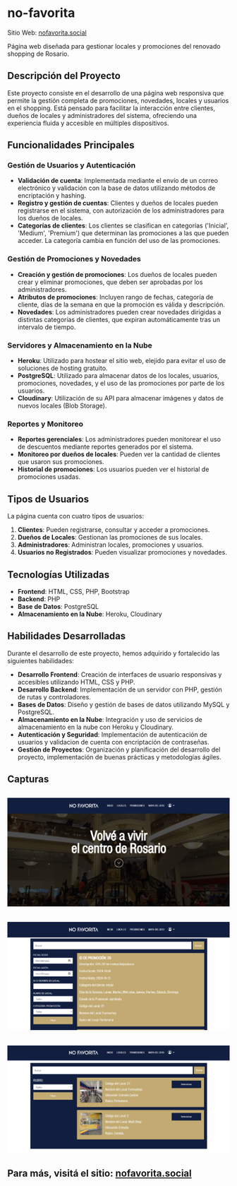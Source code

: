 # no-favorita
Sitio Web: [nofavorita.social](https://www.nofavorita.social)

Página web diseñada para gestionar locales y promociones del renovado shopping de Rosario.

## Descripción del Proyecto

Este proyecto consiste en el desarrollo de una página web responsiva que permite la gestión completa de promociones, novedades, locales y usuarios en el shopping. Está pensado para facilitar la interacción entre clientes, dueños de locales y administradores del sistema, ofreciendo una experiencia fluida y accesible en múltiples dispositivos.

## Funcionalidades Principales

### Gestión de Usuarios y Autenticación

- **Validación de cuenta**: Implementada mediante el envío de un correo electrónico y validación con la base de datos utilizando métodos de encriptación y hashing.
- **Registro y gestión de cuentas**: Clientes y dueños de locales pueden registrarse en el sistema, con autorización de los administradores para los dueños de locales.
- **Categorías de clientes**: Los clientes se clasifican en categorías ('Inicial', 'Medium', 'Premium') que determinan las promociones a las que pueden acceder. La categoría cambia en función del uso de las promociones.

### Gestión de Promociones y Novedades

- **Creación y gestión de promociones**: Los dueños de locales pueden crear y eliminar promociones, que deben ser aprobadas por los administradores.
- **Atributos de promociones**: Incluyen rango de fechas, categoría de cliente, días de la semana en que la promoción es válida y descripción.
- **Novedades**: Los administradores pueden crear novedades dirigidas a distintas categorías de clientes, que expiran automáticamente tras un intervalo de tiempo.

### Servidores y Almacenamiento en la Nube

- **Heroku**: Utilizado para hostear el sitio web, elejido para evitar el uso de soluciones de hosting gratuito.
- **PostgreSQL**: Utilizado para almacenar datos de los locales, usuarios, promociones, novedades, y el uso de las promociones por parte de los usuarios.
- **Cloudinary**: Utilización de su API para almacenar imágenes y datos de nuevos locales (Blob Storage).

### Reportes y Monitoreo

- **Reportes gerenciales**: Los administradores pueden monitorear el uso de descuentos mediante reportes generados por el sistema.
- **Monitoreo por dueños de locales**: Pueden ver la cantidad de clientes que usaron sus promociones.
- **Historial de promociones**: Los usuarios pueden ver el historial de promociones usadas.

## Tipos de Usuarios

La página cuenta con cuatro tipos de usuarios:

1. **Clientes**: Pueden registrarse, consultar y acceder a promociones.
2. **Dueños de Locales**: Gestionan las promociones de sus locales.
3. **Administradores**: Administran locales, promociones y usuarios.
4. **Usuarios no Registrados**: Pueden visualizar promociones y novedades.

## Tecnologías Utilizadas

- **Frontend**: HTML, CSS, PHP, Bootstrap
- **Backend**: PHP
- **Base de Datos**: PostgreSQL
- **Almacenamiento en la Nube**: Heroku, Cloudinary

## Habilidades Desarrolladas

Durante el desarrollo de este proyecto, hemos adquirido y fortalecido las siguientes habilidades:

- **Desarrollo Frontend**: Creación de interfaces de usuario responsivas y accesibles utilizando HTML, CSS y PHP.
- **Desarrollo Backend**: Implementación de un servidor con PHP, gestión de rutas y controladores.
- **Bases de Datos**: Diseño y gestión de bases de datos utilizando MySQL y PostgreSQL.
- **Almacenamiento en la Nube**: Integración y uso de servicios de almacenamiento en la nube con Heroku y Cloudinary.
- **Autenticación y Seguridad**: Implementación de autenticación de usuarios y validacion de cuenta con encriptación de contraseñas.
- **Gestión de Proyectos**: Organización y planificación del desarrollo del proyecto, implementación de buenas prácticas y metodologías ágiles.

## Capturas
![image](./assets/captura-1.png)
---
![image](./assets/captura-2.png)
---
![image](./assets/captura-3.png)
---
## Para más, visitá el sitio: [nofavorita.social](https://www.nofavorita.social)
